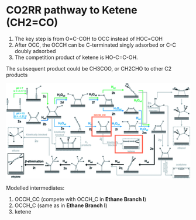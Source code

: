 # CO2RR pathway to Ketene (CH2=CO)

1. The key step is from O=C-COH to OCC instead of HOC=COH
1. After OCC, the OCCH can be C-terminated singly adsorbed or C-C doubly adsorbed
1. The competition product of ketene is HO-C=C-OH.

The subsequent product could be CH3COO, or CH2CHO to other C2 products

![pathway_1](./ketene_1.gif)

Modelled intermediates:

1. OCCH_CC (compete with OCCH_C in **Ethane Branch I**)
2. OCCH_C (same as in **Ethane Branch I**)
3. ketene
